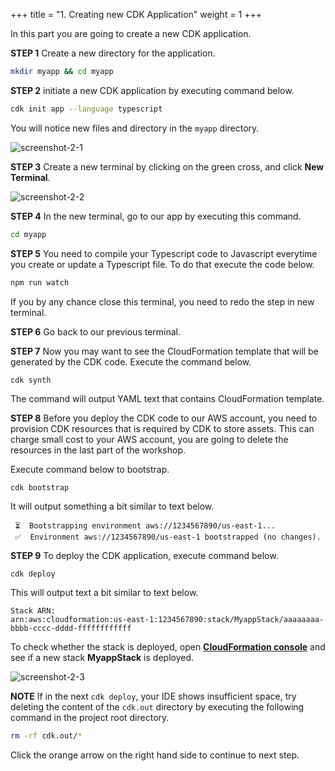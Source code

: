 +++
title = "1. Creating new CDK Application"
weight = 1
+++

In this part you are going to create a new CDK application.

**STEP 1** Create a new directory for the application.

```bash
mkdir myapp && cd myapp
```

**STEP 2** initiate a new CDK application by executing command below.
```bash
cdk init app --language typescript
```

You will notice new files and directory in the `myapp` directory.


![screenshot-2-1](/aws-cicd-cdk-workshop/images/content/screenshot-2-1.png)

**STEP 3** Create a new terminal by clicking on the green cross, and click **New Terminal**.

![screenshot-2-2](/aws-cicd-cdk-workshop/images/content/screenshot-2-2.png)

**STEP 4** In the new terminal, go to our app by executing this command.

```bash
cd myapp
```

**STEP 5** You need to compile your Typescript code to Javascript everytime you create or update a Typescript file. To do that execute the code below.

```bash
npm run watch
```

If you by any chance close this terminal, you need to redo the step in new terminal.

**STEP 6** Go back to our previous terminal.

**STEP 7** Now you may want to see the CloudFormation template that will be generated by the CDK code. Execute the command below.

```
cdk synth
```

The command will output YAML text that contains CloudFormation template.

**STEP 8** Before you deploy the CDK code to our AWS account, you need to provision CDK resources that is required by CDK to store assets. This can charge small cost to your AWS account, you are going to delete the resources in the last part of the workshop.

Execute command below to bootstrap.

```bash
cdk bootstrap
```

It will output something a bit similar to text below.

```text
 ⏳  Bootstrapping environment aws://1234567890/us-east-1...
 ✅  Environment aws://1234567890/us-east-1 bootstrapped (no changes).
```

**STEP 9** To deploy the CDK application, execute command below.

```
cdk deploy
```

This will output text a bit similar to text below.

```text
Stack ARN:
arn:aws:cloudformation:us-east-1:1234567890:stack/MyappStack/aaaaaaaa-bbbb-cccc-dddd-ffffffffffff
```

To check whether the stack is deployed, open [**CloudFormation console**](https://console.aws.amazon.com/cloudformation/) and see if a new stack **MyappStack** is deployed.

![screenshot-2-3](/aws-cicd-cdk-workshop/images/content/screenshot-2-3.png)


**NOTE**
If in the next `cdk deploy`, your IDE shows insufficient space, try deleting the content of the `cdk.out` directory by executing the following command in the project root directory.

```bash
rm -rf cdk.out/*
```

Click the orange arrow on the right hand side to continue to next step.